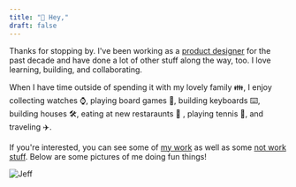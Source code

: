 ```yaml
---
title: "👋 Hey,"
draft: false
---
```

Thanks for stopping by. I've been working as a [product designer](https://linkedin.com/in/jefforshalick) for the past decade and have done a lot of other stuff along the way, too. I love learning, building, and collaborating.

When I have time outside of spending it with my lovely family 👪, I enjoy collecting watches ⌚, playing board games 🎲, building keyboards ⌨️, building houses 🛠️, eating at new restaraunts 🍜 , playing tennis 🎾, and traveling ✈️.

If you're interested, you can see some of [my work](/work/) as well as some [not work stuff](/not-work/). Below are some pictures of me doing fun things!

![Jeff](/images/1.jpeg)